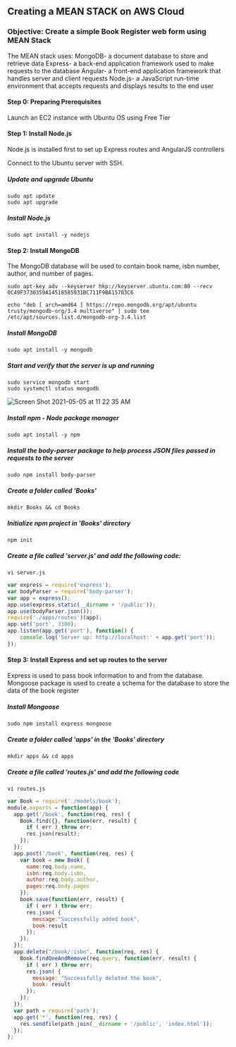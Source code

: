 ## Creating a MEAN STACK on AWS Cloud

### Objective: Create a simple Book Register web form using MEAN Stack

The MEAN stack uses:
MongoDB- a document database to store and retrieve data
Express- a back-end application framework used to make requests to the database
Angular- a front-end application framework that handles server and client requests
Node.js- a JavaScript run-time environment that accepts requests and displays results to the end user



#### Step 0: Preparing Prerequisites
Launch an EC2 instance with Ubuntu OS using Free Tier


#### Step 1: Install Node.js

Node.js is installed first to set up Express routes and AngularJS controllers

Connect to the Ubuntu server with SSH.

##### Update and upgrade Ubuntu

```
sudo apt update
sudo apt upgrade
```

##### Install Node.js
```
sudo apt install -y nodejs
```

#### Step 2: Install MongoDB

The MongoDB database will be used to contain book name, isbn number, author, and number of pages.

```
sudo apt-key adv --keyserver hkp://keyserver.ubuntu.com:80 --recv 0C49F3730359A14518585931BC711F9BA15703C6
```
```
echo "deb [ arch=amd64 ] https://repo.mongodb.org/apt/ubuntu trusty/mongodb-org/3.4 multiverse" | sudo tee /etc/apt/sources.list.d/mongodb-org-3.4.list
```
##### Install MongoDB
```
sudo apt install -y mongodb
```

##### Start and verify that the server is up and running
```
sudo service mongodb start
sudo systemctl status mongodb
```



![Screen Shot 2021-05-05 at 11 22 35 AM](https://user-images.githubusercontent.com/44268796/117166317-40de2f00-ad94-11eb-988a-5de9ac59ece1.png)


##### Install npm - Node package manager
```
sudo apt install -y npm
```
##### Install the body-parser package to help process JSON files passed in requests to the server
```
sudo npm install body-parser
```
##### Create a folder called 'Books'
```
mkdir Books && cd Books
```
##### Initialize npm project in 'Books' directory
```
npm init
```
##### Create a file called 'server.js' and add the following code:
```
vi server.js
```
```js
var express = require('express');
var bodyParser = require('body-parser');
var app = express();
app.use(express.static(__dirname + '/public'));
app.use(bodyParser.json());
require('./apps/routes')(app);
app.set('port', 3300);
app.listen(app.get('port'), function() {
    console.log('Server up: http://localhost:' + app.get('port'));
});
```

#### Step 3: Install Express and set up routes to the server

Express is used to pass book information to and from the database.
Mongoose package is used to create a schema for the database to store the data of the book register

##### Install Mongoose
```
sudo npm install express mongoose
```
##### Create a folder called 'apps' in the 'Books' directory
```
mkdir apps && cd apps
```
##### Create a file called 'routes.js' and add the following code
```
vi routes.js
```
```js
var Book = require('./models/book');
module.exports = function(app) {
  app.get('/book', function(req, res) {
    Book.find({}, function(err, result) {
      if ( err ) throw err;
      res.json(result);
    });
  }); 
  app.post('/book', function(req, res) {
    var book = new Book( {
      name:req.body.name,
      isbn:req.body.isbn,
      author:req.body.author,
      pages:req.body.pages
    });
    book.save(function(err, result) {
      if ( err ) throw err;
      res.json( {
        message:"Successfully added book",
        book:result
      });
    });
  });
  app.delete("/book/:isbn", function(req, res) {
    Book.findOneAndRemove(req.query, function(err, result) {
      if ( err ) throw err;
      res.json( {
        message: "Successfully deleted the book",
        book: result
      });
    });
  });
  var path = require('path');
  app.get('*', function(req, res) {
    res.sendfile(path.join(__dirname + '/public', 'index.html'));
  });
};
```



















